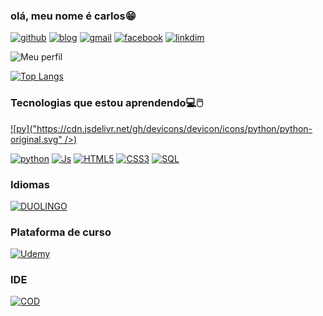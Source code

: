 ### olá, meu nome é carlos😁

[![github](https://img.shields.io/badge/GitHub-100000?style=for-the-badge&logo=github&logoColor=white)]()
[![blog]( https://img.shields.io/badge/WhatsApp-25D366?style=for-the-badge&logo=whatsapp&logoColor=white)](+5575998800589) [![gmail](https://img.shields.io/badge/Gmail-D14836?style=for-the-badge&logo=gmail&logoColor=white)](wwwmanoel9870@gmail.com) [![facebook](https://img.shields.io/badge/Facebook-1877F2?style=for-the-badge&logo=facebook&logoColor=white)]()   [![linkdim]( 	https://img.shields.io/badge/LinkedIn-0077B5?style=for-the-badge&logo=linkedin&logoColor=white)]()

![Meu perfil ](https://github-readme-stats.vercel.app/api?username=Carlos-Manoel-WorkTi&show_icons=true&theme=dracula)


[![Top Langs](https://github-readme-stats.vercel.app/api/top-langs/?username=anuraghazra&layout=donut)](https://github.com/Carlos-Manoel-WorkTi)


### Tecnologias que estou aprendendo💻🖱️

[![py]("https://cdn.jsdelivr.net/gh/devicons/devicon/icons/python/python-original.svg" />)]()
          
          


[![python](https://img.shields.io/badge/Python-3776AB?style=for-the-badge&logo=python&logoColor=white)]() [![Js](https://img.shields.io/badge/JavaScript-323330?style=for-the-badge&logo=javascript&logoColor=F7DF1E)]() [![HTML5](https://img.shields.io/badge/HTML5-E34F26?style=for-the-badge&logo=html5&logoColor=white)]()
[![CSS3](https://img.shields.io/badge/CSS3-1572B6?style=for-the-badge&logo=css3&logoColor=white)]()
[![SQL](https://img.shields.io/badge/MySQL-00000F?style=for-the-badge&logo=mysql&logoColor=white)]()

###  Idiomas

[![DUOLINGO](https://img.shields.io/badge/Duolingo-58CC02?style=for-the-badge&logo=Duolingo&logoColor=white)]() 

### Plataforma de curso

[![Udemy](https://img.shields.io/badge/Udemy-EC5252?style=for-the-badge&logo=Udemy&logoColor=white)]()

### IDE
 
[![COD](https://img.shields.io/badge/Visual_Studio-5C2D91?style=for-the-badge&logo=visual%20studio&logoColor=white)]()